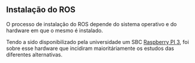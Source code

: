 ## Instalação do ROS
O processo de instalação do ROS depende do sistema operativo e do hardware em que o mesmo é instalado.

Tendo a sido disponibilizado pela universidade um SBC [Raspberry PI 3](./docs/Raspberry%20PI%203.md), foi sobre esse hardware que incidiram maioritáriamente os estudos das diferentes alternativas.

